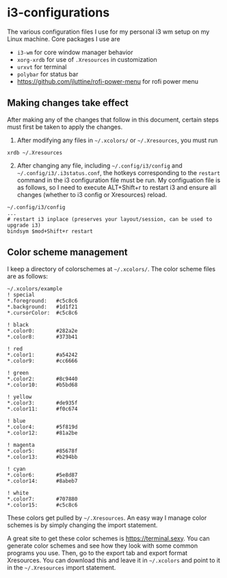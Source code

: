 # i3-configurations
The various configuration files I use for my personal i3 wm setup on my Linux machine. 
Core packages I use are 
- `i3-wm` for core window manager behavior
- `xorg-xrdb` for use of `.Xresources` in customization
- `urxvt` for terminal
- `polybar` for status bar
- https://github.com/jluttine/rofi-power-menu for rofi power menu

## Making changes take effect
After making any of the changes that follow in this document, certain steps must first be taken to apply the changes.
1. After modifying any files in `~/.xcolors/` or `~/.Xresources`, you must run 
```
xrdb ~/.Xresources
```
2. After changing any file, including `~/.config/i3/config` and `~/.config/i3/.i3status.conf`, the hotkeys corresponding to the `restart` command in the i3 configuration file must be run.
My configuation file is as follows, so I need to execute ALT+Shift+r to restart i3 and ensure all changes (whether to i3 config or Xresources) reload.
```
~/.config/i3/config
...
# restart i3 inplace (preserves your layout/session, can be used to upgrade i3)
bindsym $mod+Shift+r restart
```

## Color scheme management
I keep a directory of colorschemes at `~/.xcolors/`. The color scheme files are as follows:

```
~/.xcolors/example
! special
*.foreground:   #c5c8c6
*.background:   #1d1f21
*.cursorColor:  #c5c8c6

! black
*.color0:       #282a2e
*.color8:       #373b41

! red
*.color1:       #a54242
*.color9:       #cc6666

! green
*.color2:       #8c9440
*.color10:      #b5bd68

! yellow
*.color3:       #de935f
*.color11:      #f0c674

! blue
*.color4:       #5f819d
*.color12:      #81a2be

! magenta
*.color5:       #85678f
*.color13:      #b294bb

! cyan
*.color6:       #5e8d87
*.color14:      #8abeb7

! white
*.color7:       #707880
*.color15:      #c5c8c6
```

These colors get pulled by `~/.Xresources`. An easy way I manage color schemes is by simply changing the import statement.

A great site to get these color schemes is https://terminal.sexy. You can generate color schemes and see how they look with some common programs you use. Then, go to the export tab and export format Xresources. You can download this and leave it in `~/.xcolors` and point to it in the `~/.Xresources` import statement.
